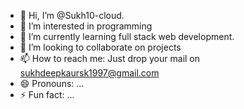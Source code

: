 - 👋 Hi, I’m @Sukh10-cloud.
- 👀 I’m interested in programming 
- 🌱 I’m currently learning full stack web development.
- 💞️ I’m looking to collaborate on projects
- 📫 How to reach me: Just drop your mail on sukhdeepkaursk1997@gmail.com
- 😄 Pronouns: ...
- ⚡ Fun fact: ...

<!---
Sukh10-cloud/Sukh10-cloud is a ✨ special ✨ repository because its `README.md` (this file) appears on your GitHub profile.
You can click the Preview link to take a look at your changes.
--->
